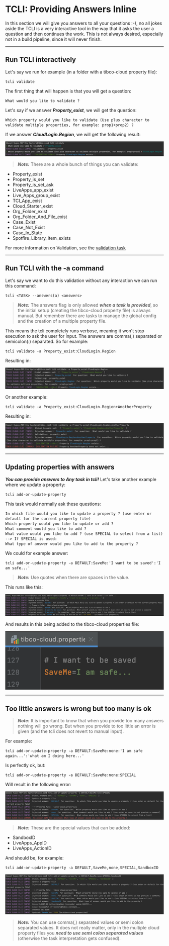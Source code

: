 # TCLI: Providing Answers Inline

In this section we will give you answers to all your questions :-), no all jokes aside the TCLI is a very interactive tool in the way that it asks the user a question and then continues the work. This is not always desired, especially not in a build pipeline, since it will never finish. 

---
## Run TCLI interactively

Let's say we run for example (in a folder with a tibco-cloud property file):

```console
tcli validate
```

The first thing that will happen is that you will get a question:

```console
What would you like to validate ?
```

Let's say if we answer ***Property_exist***, we will get the question:

```console
Which property would you like to validate (Use plus character to validate multiple properties, for example: prop1+prop2) ?
```

If we answer ***CloudLogin.Region***, we will get the following result:

![TCLI_Show_Links](imgs/006_Validate.png#zoom)

> ***Note:*** There are a whole bunch of things you can validate:

* Property_exist
* Property_is_set
* Property_is_set_ask
* LiveApps_app_exist
* Live_Apps_group_exist
* TCI_App_exist
* Cloud_Starter_exist
* Org_Folder_exist
* Org_Folder_And_File_exist
* Case_Exist
* Case_Not_Exist
* Case_In_State
* Spotfire_Library_Item_exists

For more information on Validation, see the [validation task](https://tibcosoftware.github.io/TCSToolkit/cli/tasks/validate/)

---
## Run TCLI with the -a command
Let's say we want to do this validation without any interaction we can run this command:

```console
tcli <TASK> --answers(a) <answers>
```

> ***Note:*** The answers flag is only allowed ***when a task is provided***, so the initial setup (creating the tibco-cloud property file) is always manual. But remember there are tasks to manage the global config and the creation of a multiple property file.

This means the tcli completely runs verbose, meaning it won't stop execution to ask the user for input. The answers are comma(,) separated or semicolon(:) separated. So for example:

```console
tcli validate -a Property_exist:CloudLogin.Region
```

Resulting in:

![TCLI_Show_Links](imgs/006_Provide_Answers.png#zoom)

Or another example:

```console
tcli validate -a Property_exist:CloudLogin.Region+AnotherProperty
```

Resulting in:

![TCLI_Show_Links](imgs/006_Answers_Validation_Failed.png#zoom)

---
## Updating properties with answers

***You can provide answers to Any task in tcli!*** Let's take another example where we update a property:

```console
tcli add-or-update-property
```

This task would normally ask these questions:

```console
In which file would you like to update a property ? (use enter or default for the current property file)
Which property would you like to update or add ?
What comment would you like to add ?
What value would you like to add ? (use SPECIAL to select from a list)
--> If SPECIAL is used:
What type of answer would you like to add to the property ?
```

We could for example answer:

```console
tcli add-or-update-property -a DEFAULT:SaveMe:'I want to be saved':'I am safe...'
```
> ***Note:*** Use quotes when there are spaces in the value.

This runs like this:

![TCLI_Show_Links](imgs/006_Save_Me.png#zoom)

And results in this being added to the tibco-cloud properties file:

![TCLI_Show_Links](imgs/006_Saved.png#center)

---
## Too little answers is wrong but too many is ok

> ***Note:*** It is important to know that when you provide too many answers nothing will go wrong. But when you provide to too little an error is given (and the tcli does not revert to manual input).

For example:

```console
tcli add-or-update-property -a DEFAULT:SaveMe:none:'I am safe again...':'what am I doing here...'
```

Is perfectly ok, but:

```console
tcli add-or-update-property -a DEFAULT:SaveMe:none:SPECIAL
```

Will result in the following error:

![TCLI_Show_Links](imgs/006_Too_little_Answers.png#zoom)

> ***Note:*** These are the special values that can be added:

* SandboxID
* LiveApps_AppID
* LiveApps_ActionID 

And should be, for example:

```console
tcli add-or-update-property -a DEFAULT,SaveMe,none,SPECIAL,SandboxID
```

![TCLI_Show_Links](imgs/006_Right_Answer.png#zoom)

> ***Note:*** You can use comma(,) separated values or semi colon separated values. It does not really matter, only in the multiple cloud property files you ***need to use semi colon separated values*** (otherwise the task interpretation gets confused). 
